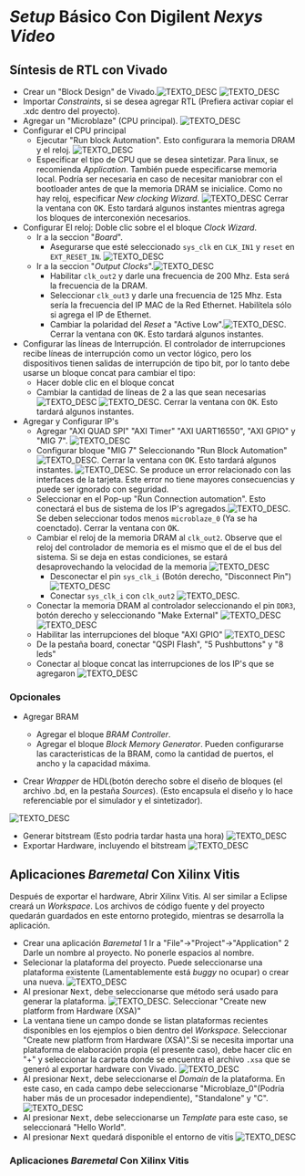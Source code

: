 # *Setup* Básico Con Digilent *Nexys Video* #
## Síntesis de RTL con Vivado ##
* Crear un "Block Design" de Vivado.![TEXTO_DESC](https://github.com/ColdfireMC/nexysvideo-microblaze-petalinux-demo/blob/master/microblaze-petalinux-doc/Screenshot_20200421_022002.png "Creando un Diseño de Bloques") ![TEXTO_DESC](https://github.com/ColdfireMC/nexysvideo-microblaze-petalinux-demo/blob/master/microblaze-petalinux-doc/Screenshot_20200421_022833.png "Agregar IP")
* Importar *Constraints*, si se desea agregar RTL (Prefiera activar copiar el .xdc dentro del proyecto).	
* Agregar un "Microblaze" (CPU principal). ![TEXTO_DESC](https://github.com/ColdfireMC/nexysvideo-microblaze-petalinux-demo/blob/master/microblaze-petalinux-doc/Screenshot_20200421_022848.png "Agregando un CPU Microblaze")
* Configurar el CPU principal
   * Ejecutar "Run block Automation". Esto configurara la memoria DRAM y el reloj. ![TEXTO_DESC](https://github.com/ColdfireMC/nexysvideo-microblaze-petalinux-demo/blob/master/microblaze-petalinux-doc/Screenshot_20200421_023459.png "Agregando un CPU Microblaze")
   * Especificar el tipo de CPU que se desea sintetizar. Para linux, se recomienda *Application*. También puede especificarse memoria local. Podría ser necesaria en caso de necesitar maniobrar con el bootloader antes de que la memoria DRAM se inicialice. Como no hay reloj, especificar *New clocking Wizard*. ![TEXTO_DESC](https://github.com/ColdfireMC/nexysvideo-microblaze-petalinux-demo/blob/master/microblaze-petalinux-doc/Screenshot_20200421_023550.png "Configurado Microblaze, Confirmar con Ok")
Cerrar la ventana con <kbd>OK</kbd>. Esto tardará algunos instantes mientras agrega los bloques de interconexión necesarios.
* Configurar El reloj: Doble clic sobre el el bloque *Clock Wizard*.
   * Ir a la seccion "*Board*".
     * Asegurarse que esté seleccionado `sys_clk` en `CLK_IN1` y `reset` en `EXT_RESET_IN`. ![TEXTO_DESC](https://github.com/ColdfireMC/nexysvideo-microblaze-petalinux-demo/blob/master/microblaze-petalinux-doc/Screenshot_20200421_025541.png "Configurado *Clock Wizard*")
  * Ir a la seccion "*Output Clocks*".![TEXTO_DESC](https://github.com/ColdfireMC/nexysvideo-microblaze-petalinux-demo/blob/master/microblaze-petalinux-doc/Screenshot_20200421_030639.png "Configurado *Clock Wizard*")
    * Habilitar `clk_out2` y darle una frecuencia de 200 Mhz. Esta será la frecuencia de la DRAM.
    * Seleccionar `clk_out3` y darle una frecuencia de 125 Mhz. Esta sería la frecuencia del IP MAC de la Red Ethernet. Habilítela sólo si agrega el IP de Ethernet.
    * Cambiar la polaridad del *Reset* a "Active Low".![TEXTO_DESC](https://github.com/ColdfireMC/nexysvideo-microblaze-petalinux-demo/blob/master/microblaze-petalinux-doc/Screenshot_20200421_031051.png "Configurado *Clock Wizard* y Polaridad del *Reset*"). Cerrar la ventana con <kbd>OK</kbd>. Esto tardará algunos instantes.
* Configurar las líneas de Interrupción. El controlador de interrupciones recibe líneas de interrupción como un vector lógico, pero los dispositivos tienen salidas de interrupción de tipo bit, por lo tanto debe usarse un bloque concat para cambiar el tipo: 
  * Hacer doble clic en el bloque concat
  * Cambiar la cantidad de líneas de 2 a las que sean necesarias ![TEXTO_DESC](https://github.com/ColdfireMC/nexysvideo-microblaze-petalinux-demo/blob/master/microblaze-petalinux-doc/Screenshot_20200421_031207.png "Configurado líneas de interrupción") ![TEXTO_DESC](https://github.com/ColdfireMC/nexysvideo-microblaze-petalinux-demo/blob/master/microblaze-petalinux-doc/Screenshot_20200421_031216.png "Resultado de Cambiar la cantidad de líneas"). Cerrar la ventana con <kbd>OK</kbd>. Esto tardará algunos instantes.
* Agregar y Configurar IP's
    * Agregar "AXI QUAD SPI" "AXI Timer" "AXI UART16550", "AXI GPIO" y "MIG 7". ![TEXTO_DESC](https://github.com/ColdfireMC/nexysvideo-microblaze-petalinux-demo/blob/master/microblaze-petalinux-doc/Screenshot_20200421_031216.png "Resultado de Cambiar la cantidad de líneas")
    * Configurar bloque "MIG 7" Seleccionando "Run Block Automation" ![TEXTO_DESC](https://github.com/ColdfireMC/nexysvideo-microblaze-petalinux-demo/blob/master/microblaze-petalinux-doc/Screenshot_20200421_031802.png "Configurando MIG"). Cerrar la ventana con <kbd>OK</kbd>. Esto tardará algunos instantes. ![TEXTO_DESC](https://github.com/ColdfireMC/nexysvideo-microblaze-petalinux-demo/blob/master/microblaze-petalinux-doc/Screenshot_20200421_031823.png "Configurando MIG"). Se produce un error relacionado con las interfaces de la tarjeta. Este error no tiene mayores consecuencias y puede ser ignorado con seguridad.
    * Seleccionar en el Pop-up "Run Connection automation". Esto conectará el bus de sistema de los IP's agregados.![TEXTO_DESC](https://github.com/ColdfireMC/nexysvideo-microblaze-petalinux-demo/blob/master/microblaze-petalinux-doc/Screenshot_20200421_032203.png "Configurando Autoconexión"). Se deben seleccionar todos menos `microblaze_0` (Ya se ha coenctado). Cerrar la ventana con <kbd>OK</kbd>.
    * Cambiar el reloj de la memoria DRAM al `clk_out2`. Observe que el reloj del controlador de memoria es el mismo que el de el bus del sistema. Si se deja en estas condiciones, se estará desaprovechando la velocidad de la memoria ![TEXTO_DESC](https://github.com/ColdfireMC/nexysvideo-microblaze-petalinux-demo/blob/master/microblaze-petalinux-doc/Screenshot_20200421_032915.png "Red de Reloj")
      * Desconectar el pin `sys_clk_i` (Botón derecho, "Disconnect Pin") ![TEXTO_DESC](https://github.com/ColdfireMC/nexysvideo-microblaze-petalinux-demo/blob/master/microblaze-petalinux-doc/Screenshot_20200421_032915.png "Desconexión `sys_clk_i`")
      * Conectar `sys_clk_i` con `clk_out2` ![TEXTO_DESC](https://github.com/ColdfireMC/nexysvideo-microblaze-petalinux-demo/blob/master/microblaze-petalinux-doc/Screenshot_20200421_033049.png "Conexión `sys_clk_i` con `clk_out2`").
     * Conectar la memoria DRAM al controlador seleccionando el pin `DDR3`, botón derecho y seleccionando "Make External" ![TEXTO_DESC](https://github.com/ColdfireMC/nexysvideo-microblaze-petalinux-demo/blob/master/microblaze-petalinux-doc/Screenshot_20200421_034008.png "Conexión `DDR3`")![TEXTO_DESC](https://github.com/ColdfireMC/nexysvideo-microblaze-petalinux-demo/blob/master/microblaze-petalinux-doc/Screenshot_20200421_034027.png "Conexión `DDR3` lista")
    * Habilitar las interrupciones del bloque "AXI GPIO" ![TEXTO_DESC](https://github.com/ColdfireMC/nexysvideo-microblaze-petalinux-demo/blob/master/microblaze-petalinux-doc/Screenshot_20200421_035404.png "Habilitando Interrupciones")
    * De la pestaña board, conectar "QSPI Flash", "5 Pushbuttons" y "8 leds"
    * Conectar al bloque concat las interrupciones de los IP's que se agregaron ![TEXTO_DESC](https://github.com/ColdfireMC/nexysvideo-microblaze-petalinux-demo/blob/master/microblaze-petalinux-doc/Screenshot_20200421_040324.png "Conectando Interrupciones")
        
    
### Opcionales ###
* Agregar BRAM 
  * Agregar el bloque *BRAM Controller*.
  * Agregar el bloque *Block Memory Generator*.
  Pueden configurarse las caracteristicas de la BRAM, como la cantidad de puertos, el ancho y la capacidad máxima.

* Crear *Wrapper* de HDL(botón derecho sobre el diseño de bloques (el archivo .bd, en la pestaña *Sources*). (Esto encapsula el diseño y lo hace referenciable por el simulador y el sintetizador).

![TEXTO_DESC](https://github.com/ColdfireMC/pynq-demo/blob/master/Screenshot_20200416_193758.png "Configurando GPIO")
* Generar bitstream (Esto podria tardar hasta una hora)
![TEXTO_DESC](https://github.com/ColdfireMC/pynq-demo/blob/master/Screenshot_20200416_194026.png "Configurando GPIO")
* Exportar Hardware, incluyendo el bitstream
![TEXTO_DESC](https://github.com/ColdfireMC/pynq-demo/blob/master/Screenshot_20200420_023711.png "Configurando GPIO")

## Aplicaciones *Baremetal* Con Xilinx Vitis ##

Después de exportar el hardware, Abrir Xilinx Vitis. Al ser similar a Eclipse creará un *Workspace*. Los archivos de código fuente y del proyecto quedarán guardados en este entorno protegido, mientras se desarrolla la aplicación.

* Crear una aplicación *Baremetal* 
 1 Ir a "File"->"Project"->"Application"
 2 Darle un nombre al proyecto. No ponerle espacios al nombre.
 * Selecionar la plataforma del proyecto. Puede seleccionarse una plataforma existente (Lamentablemente está *buggy* no ocupar) o crear una nueva. ![TEXTO_DESC](https://github.com/ColdfireMC/nexysvideo-microblaze-petalinux-demo/blob/master/microblaze-vitis-doc/Screenshot_20200423_183739.png "Configurando proyecto de Aplicación")
  * Al presionar <kbd>Next</kbd>, debe seleccionarse que método será usado para generar la plataforma. ![TEXTO_DESC](https://github.com/ColdfireMC/nexysvideo-microblaze-petalinux-demo/blob/master/microblaze-vitis-doc/Screenshot_20200423_183750.png "Configurando Plataforma"). Seleccionar "Create new platform from Hardware (XSA)"
  * La ventana tiene un campo donde se listan plataformas recientes disponibles en los ejemplos o bien dentro del *Workspace*. Seleccionar "Create new platform from Hardware (XSA)".Si se necesita importar una plataforma de elaboración propia (el presente caso), debe hacer clic en "+" y seleccionar la carpeta donde se encuentra el archivo `.xsa` que se generó al exportar hardware con Vivado. ![TEXTO_DESC](https://github.com/ColdfireMC/nexysvideo-microblaze-petalinux-demo/blob/master/microblaze-vitis-doc/Screenshot_20200423_183803.png "Importando Hardware")
   * Al presionar <kbd>Next</kbd>, debe seleccionarse el *Domain* de la plataforma. En este caso, en cada campo debe seleccionarse "Microblaze_0"(Podría haber más de un procesador independiente), "Standalone" y "C". ![TEXTO_DESC](https://github.com/ColdfireMC/nexysvideo-microblaze-petalinux-demo/blob/master/microblaze-vitis-doc/Screenshot_20200423_183813.png "Seleccionando Dominio")
   * Al presionar <kbd>Next</kbd>, debe seleccionarse un *Template* para este caso, se seleccionará "Hello World".
   * Al presionar <kbd>Next</kbd> quedará disponible el entorno de vitis
   ![TEXTO_DESC](https://github.com/ColdfireMC/nexysvideo-microblaze-petalinux-demo/blob/master/microblaze-vitis-doc/Screenshot_20200423_183915.png "Estado inicial del proyecto")
   
  
 
 
 
 
 
 
### Aplicaciones *Baremetal* Con Xilinx Vitis ###
